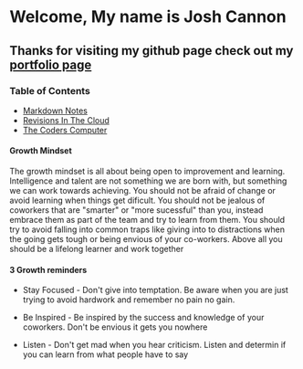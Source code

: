# Welcome, My name is Josh Cannon

## Thanks for visiting my github page check out my [portfolio page](github.com/jcannon04/)

### Table of Contents

* [Markdown Notes](jcannon04.github.io/reading-notes/reading-notes/mark-down-notes/)
* [Revisions In The Cloud](jcannon04.github.io/reading-notes/reading-notes/revisions-and-the-cloud/)
* [The Coders Computer](jcannon04.github.io/reading-notes/reading-notes/the-coders-computer/)

#### Growth Mindset

The growth mindset is all about being open to improvement and learning. Intelligence and talent are not something we are born with, but something we can work towards achieving.  You should not be afraid of change or avoid learning when things get dificult. You should not be jealous of coworkers that are "smarter" or "more sucessful" than you, instead embrace them as part of the team and try to learn from them. You should try to avoid falling into common traps like giving into to distractions when the going gets tough or being envious of your co-workers. Above all you should be a lifelong learner and work together

#### 3 Growth reminders

* Stay Focused - Don't give into temptation. Be aware when you are just trying to avoid hardwork and remember no pain no gain.

* Be Inspired - Be inspired by the success and knowledge of your coworkers. Don't be envious it gets you nowhere

* Listen - Don't get mad when you hear criticism. Listen and determin if you can learn from what people have to say
